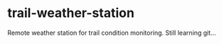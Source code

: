 # trail-weather-station
Remote weather station for trail condition monitoring.
Still learning git...
